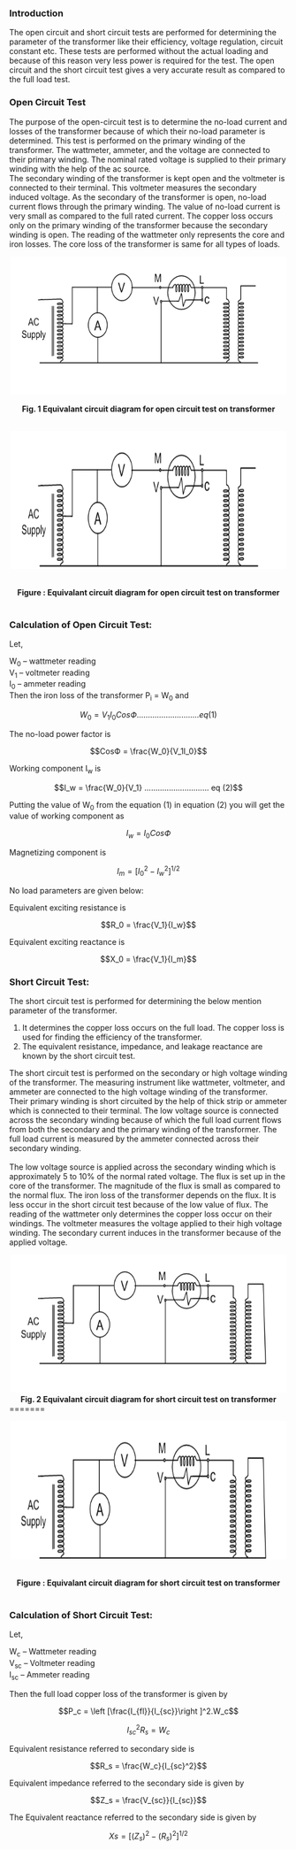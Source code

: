 ### Introduction 
The open circuit and short circuit tests are performed for determining the parameter of the transformer like their efficiency, voltage regulation, circuit constant etc. These tests are performed without the actual loading and because of this reason very less power is required for the test. The open circuit and the short circuit test gives a very accurate result as compared to the full load test.<br>

### Open Circuit Test
The purpose of the open-circuit test is to determine the no-load current and losses of the transformer because of which their no-load parameter is determined. This test is performed on the primary winding of the transformer. The wattmeter, ammeter, and the voltage are connected to their primary winding. The nominal rated voltage is supplied to their primary winding with the help of the ac source.<br>
The secondary winding of the transformer is kept open and the voltmeter is connected to their terminal. This voltmeter measures the secondary induced voltage. As the secondary of the transformer is open, no-load current flows through the primary winding.
The value of no-load current is very small as compared to the full rated current. The copper loss occurs only on the primary winding of the transformer because the secondary winding is open. The reading of the wattmeter only represents the core and iron losses. The core loss of the transformer is same for all types of loads.<br>


<Center><p><img src='images/open.PNG'  style="width:500px;height:250px;">
</p></Center>
<center><b>Fig. 1 Equivalant circuit diagram for open circuit test on transformer</b></center><br>

<CENTER><p><img src='images/open.png'  style="width:500px;height:250px;">
</p></CENTER><br>
<center><b>Figure : Equivalant circuit diagram for open circuit test on transformer</b></center><br>



### Calculation of Open Circuit Test:
Let,<br>

W<sub>0</sub> – wattmeter reading<br>
V<sub>1</sub> – voltmeter reading<br>
I<sub>0</sub> – ammeter reading<br>
Then the iron loss of the transformer P<sub>i</sub> = W<sub>0</sub> and<br>

$$W_0 = V_1I_0CosФ ............................eq (1)$$

The no-load power factor is

$$CosФ = \frac{W_0}{V_1I_0}$$

Working component I<sub>w</sub> is

$$I_w = \frac{W_0}{V_1} .............................  eq (2)$$

Putting the value of W<sub>0</sub> from the equation (1) in equation (2) you will get the value of working component as

$$I_w = I_0CosФ$$

Magnetizing component is<br>

$$I_m = [{I_0}^2 - {I_w}^2]^{1/2}$$

No load parameters are given below:<br>

Equivalent exciting resistance is<br>

$$R_0 = \frac{V_1}{I_w}$$

Equivalent exciting reactance is

$$X_0 = \frac{V_1}{I_m}$$

### Short Circuit Test:

The short circuit test is performed for determining the below mention parameter of the transformer.<br>

1. It determines the copper loss occurs on the full load. The copper loss is used for finding the efficiency of the transformer.<br>
2. The equivalent resistance, impedance, and leakage reactance are known by the short circuit test.<br>

The short circuit test is performed on the secondary or high voltage winding of the transformer. The measuring instrument like wattmeter, voltmeter, and ammeter are connected to the high voltage winding of the transformer. Their primary winding is short circuited by the help of thick strip or ammeter which is connected to their terminal.
The low voltage source is connected across the secondary winding because of which the full load current flows from both the secondary and the primary winding of the transformer. The full load current is measured by the ammeter connected across their secondary winding.<br><br>
The low voltage source is applied across the secondary winding which is approximately 5 to 10% of the normal rated voltage. The flux is set up in the core of the transformer. The magnitude of the flux is small as compared to the normal flux.
The iron loss of the transformer depends on the flux. It is less occur in the short circuit test because of the low value of flux. The reading of the wattmeter only determines the copper loss occur on their windings. The voltmeter measures the voltage applied to their high voltage winding. The secondary current induces in the transformer because of the applied voltage.<br>

<Center><img src='images/short.PNG' style="width:500px;height:250px;"></Center>
<center><b>Fig. 2 Equivalant circuit diagram for short circuit test on transformer</b></center>
=======
<CENTER><p><img src='images/short.png' style="width:500px;height:250px;">
</p></CENTER><br>
<center><b>Figure : Equivalant circuit diagram for short circuit test on transformer</b></center><br>


 
### Calculation of Short Circuit Test:

Let,<br>

W<sub>c</sub> – Wattmeter reading<br>
V<sub>sc</sub> – Voltmeter reading<br>
I<sub>sc</sub> – Ammeter reading<br>

Then the full load copper loss of the transformer is given by<br>

$$P_c =  \left [\frac{I_{fl}}{I_{sc}}\right ]^2.W_c$$

$$I_{sc}^2 R_s = W_c$$

Equivalent resistance referred to secondary side is

$$R_s = \frac{W_c}{I_{sc}^2}$$

Equivalent impedance referred to the secondary side is given by<br>

$$Z_s = \frac{V_{sc}}{I_{sc}}$$

The Equivalent reactance referred to the secondary side is given by<br>

$$Xs = [(Z_s)^2 - (R_s)^2]^{1/2}$$


